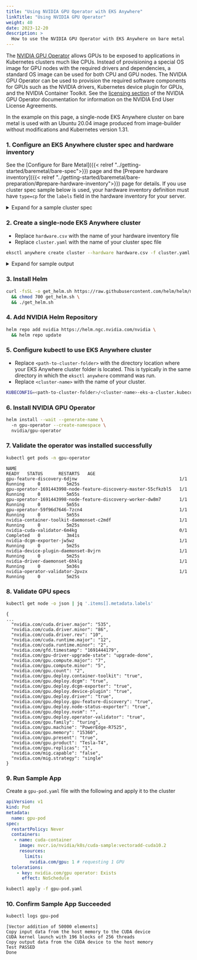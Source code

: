 ```yaml
---
title: "Using NVIDIA GPU Operator with EKS Anywhere"
linkTitle: "Using NVIDIA GPU Operator"
weight: 40
date: 2023-12-20
description: >
  How to use the NVIDIA GPU Operator with EKS Anywhere on bare metal
---
```


The [NVIDIA GPU Operator](https://docs.nvidia.com/datacenter/cloud-native/gpu-operator/latest/index.html) allows GPUs to be exposed to applications in Kubernetes clusters much like CPUs. Instead of provisioning a special OS image for GPU nodes with the required drivers and dependencies, a standard OS image can be used for both CPU and GPU nodes. The NVIDIA GPU Operator can be used to provision the required software components for GPUs such as the NVIDIA drivers, Kubernetes device plugin for GPUs, and the NVIDIA Container Toolkit. See the [licensing section](https://docs.nvidia.com/datacenter/cloud-native/gpu-operator/latest/index.html#licenses-and-contributing) of the NVIDIA GPU Operator documentation for information on the NVIDIA End User License Agreements.

In the example on this page, a single-node EKS Anywhere cluster on bare metal is used with an Ubuntu 20.04 image produced from image-builder without modifications and Kubernetes version 1.31.

### 1. Configure an EKS Anywhere cluster spec and hardware inventory

See the [Configure for Bare Metal]({{< relref "../getting-started/baremetal/bare-spec">}}) page and the [Prepare hardware inventory]({{< relref "../getting-started/baremetal/bare-preparation/#prepare-hardware-inventory">}})  page for details. If you use cluster spec sample below is used, your hardware inventory definition must have `type=cp` for the `labels` field in the hardware inventory for your server.

<details>
  <summary>Expand for a sample cluster spec</summary>
  <br /> 
  {{% content "gpu-sample-cluster.md" %}}
</details>


### 2. Create a single-node EKS Anywhere cluster
- Replace `hardware.csv` with the name of your hardware inventory file
- Replace `cluster.yaml` with the name of your cluster spec file

```bash
eksctl anywhere create cluster --hardware hardware.csv -f cluster.yaml
```

<details>
  <summary>Expand for sample output</summary>
  <br /> 
  {{% content "gpu-create-cluster-output.md" %}}
</details>

### 3. Install Helm

```bash
curl -fsSL -o get_helm.sh https://raw.githubusercontent.com/helm/helm/master/scripts/get-helm-3 \ 
  && chmod 700 get_helm.sh \ 
  && ./get_helm.sh
```

### 4. Add NVIDIA Helm Repository

```bash
helm repo add nvidia https://helm.ngc.nvidia.com/nvidia \ 
  && helm repo update
```

### 5. Configure kubectl to use EKS Anywhere cluster
- Replace `<path-to-cluster-folder>` with the directory location where your EKS Anywhere cluster folder is located. This is typically in the same directory in which the `eksctl anywhere` command was run.
- Replace `<cluster-name>` with the name of your cluster.

```bash
KUBECONFIG=<path-to-cluster-folder>/<cluster-name>-eks-a-cluster.kubeconfig
```

### 6. Install NVIDIA GPU Operator
  
```bash
helm install --wait --generate-name \ 
  -n gpu-operator --create-namespace \ 
  nvidia/gpu-operator
```

### 7. Validate the operator was installed successfully

```bash
kubectl get pods -n gpu-operator
```
```
NAME                                                              READY   STATUS      RESTARTS   AGE
gpu-feature-discovery-6djnw                                       1/1     Running     0          5m25s
gpu-operator-1691443998-node-feature-discovery-master-55cfkzbl5   1/1     Running     0          5m55s
gpu-operator-1691443998-node-feature-discovery-worker-dw8m7       1/1     Running     0          5m55s
gpu-operator-59f96d7646-7zcn4                                     1/1     Running     0          5m55s
nvidia-container-toolkit-daemonset-c2mdf                          1/1     Running     0          5m25s
nvidia-cuda-validator-6m4kg                                       0/1     Completed   0          3m41s
nvidia-dcgm-exporter-jw5wz                                        1/1     Running     0          5m25s
nvidia-device-plugin-daemonset-8vjrn                              1/1     Running     0          5m25s
nvidia-driver-daemonset-6hklg                                     1/1     Running     0          5m36s
nvidia-operator-validator-2pvzx                                   1/1     Running     0          5m25s
```

### 8. Validate GPU specs

```bash
kubectl get node -o json | jq '.items[].metadata.labels'
```
```
{
... 
  "nvidia.com/cuda.driver.major": "535",
  "nvidia.com/cuda.driver.minor": "86",
  "nvidia.com/cuda.driver.rev": "10",
  "nvidia.com/cuda.runtime.major": "12",
  "nvidia.com/cuda.runtime.minor": "2",
  "nvidia.com/gfd.timestamp": "1691444179",
  "nvidia.com/gpu-driver-upgrade-state": "upgrade-done",
  "nvidia.com/gpu.compute.major": "7",
  "nvidia.com/gpu.compute.minor": "5",
  "nvidia.com/gpu.count": "2",
  "nvidia.com/gpu.deploy.container-toolkit": "true",
  "nvidia.com/gpu.deploy.dcgm": "true",
  "nvidia.com/gpu.deploy.dcgm-exporter": "true",
  "nvidia.com/gpu.deploy.device-plugin": "true",
  "nvidia.com/gpu.deploy.driver": "true",
  "nvidia.com/gpu.deploy.gpu-feature-discovery": "true",
  "nvidia.com/gpu.deploy.node-status-exporter": "true",
  "nvidia.com/gpu.deploy.nvsm": "",
  "nvidia.com/gpu.deploy.operator-validator": "true",
  "nvidia.com/gpu.family": "turing",
  "nvidia.com/gpu.machine": "PowerEdge-R7525",
  "nvidia.com/gpu.memory": "15360",
  "nvidia.com/gpu.present": "true",
  "nvidia.com/gpu.product": "Tesla-T4",
  "nvidia.com/gpu.replicas": "1",
  "nvidia.com/mig.capable": "false",
  "nvidia.com/mig.strategy": "single"
}
```

### 9. Run Sample App

Create a `gpu-pod.yaml` file with the following and apply it to the cluster

```yaml
apiVersion: v1 
kind: Pod 
metadata: 
  name: gpu-pod 
spec: 
  restartPolicy: Never 
  containers: 
   - name: cuda-container 
     image: nvcr.io/nvidia/k8s/cuda-sample:vectoradd-cuda10.2 
     resources: 
       limits: 
         nvidia.com/gpu: 1 # requesting 1 GPU 
  tolerations: 
    - key: nvidia.com/gpu operator: Exists 
      effect: NoSchedule
```

```bash
kubectl apply -f gpu-pod.yaml
```

### 10. Confirm Sample App Succeeded

```bash
kubectl logs gpu-pod
```
```
[Vector addition of 50000 elements]
Copy input data from the host memory to the CUDA device
CUDA kernel launch with 196 blocks of 256 threads
Copy output data from the CUDA device to the host memory
Test PASSED
Done
```